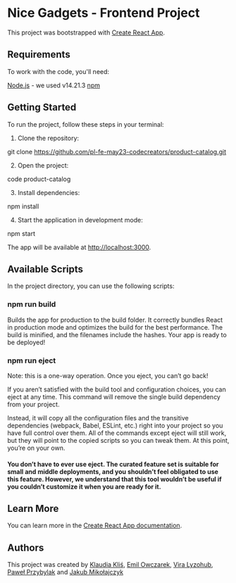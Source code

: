 # Nice Gadgets - Frontend Project

This project was bootstrapped with [Create React App](https://github.com/facebook/create-react-app).

## Requirements
To work with the code, you'll need:

[Node.js](https://nodejs.org/) - we used v14.21.3
[npm](https://www.npmjs.com/)

## Getting Started

To run the project, follow these steps in your terminal:

1. Clone the repository:

git clone https://github.com/pl-fe-may23-codecreators/product-catalog.git

2. Open the project:

code product-catalog

3. Install dependencies:

npm install

4. Start the application in development mode:

npm start

The app will be available at [http://localhost:3000](http://localhost:3000).

## Available Scripts
In the project directory, you can use the following scripts:

### npm run build
Builds the app for production to the build folder.
It correctly bundles React in production mode and optimizes the build for the best performance.
The build is minified, and the filenames include the hashes.
Your app is ready to be deployed!

### npm run eject
Note: this is a one-way operation. Once you eject, you can’t go back!

If you aren’t satisfied with the build tool and configuration choices, you can eject at any time. This command will remove the single build dependency from your project.

Instead, it will copy all the configuration files and the transitive dependencies (webpack, Babel, ESLint, etc.) right into your project so you have full control over them. All of the commands except eject will still work, but they will point to the copied scripts so you can tweak them. At this point, you’re on your own.
#### You don’t have to ever use eject. The curated feature set is suitable for small and middle deployments, and you shouldn’t feel obligated to use this feature. However, we understand that this tool wouldn’t be useful if you couldn’t customize it when you are ready for it.

## Learn More
You can learn more in the [Create React App documentation](https://create-react-app.dev/docs/getting-started/).

## Authors
This project was created by [Klaudia Kliś](https://github.com/klaudia-klis), [Emil Owczarek](https://github.com/emil-owczarek), [Vira Lyzohub](https://github.com/Vira-V), [Paweł Przybylak](https://github.com/PawelP2001) and [Jakub Mikołajczyk](https://github.com/jakubMikolajczykTech)
